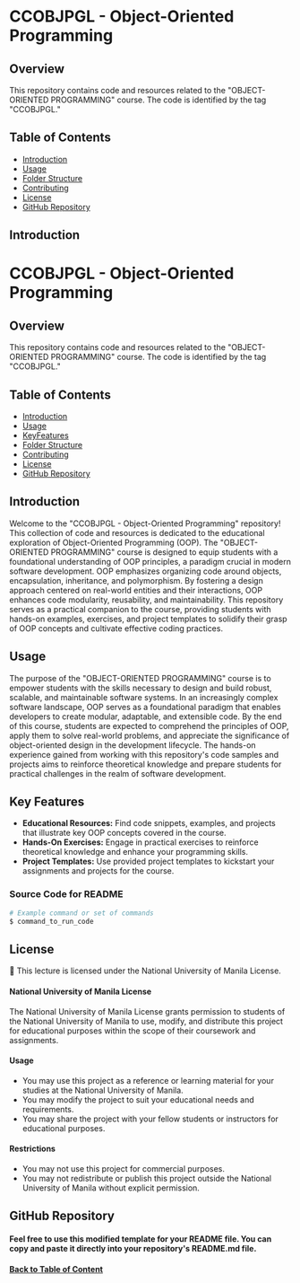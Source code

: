 # CCOBJPGL - Object-Oriented Programming

## Overview

This repository contains code and resources related to the "OBJECT-ORIENTED PROGRAMMING" course. The code is identified by the tag "CCOBJPGL."

## Table of Contents

- [Introduction](#introduction)
- [Usage](#usage)
- [Folder Structure](#folder-structure)
- [Contributing](#contributing)
- [License](#license)
- [GitHub Repository](#github-repository)

## Introduction


# CCOBJPGL - Object-Oriented Programming 

## Overview

This repository contains code and resources related to the "OBJECT-ORIENTED PROGRAMMING" course. The code is identified by the tag "CCOBJPGL."

## Table of Contents

- [Introduction](#introduction)
- [Usage](#usage)
- [KeyFeatures](#key-features) 
- [Folder Structure](#folder-structure)
- [Contributing](#contributing) 
- [License](#license)
- [GitHub Repository](#github-repository) 

## Introduction

Welcome to the "CCOBJPGL - Object-Oriented Programming" repository! This collection of code and resources is dedicated to the educational exploration of Object-Oriented Programming (OOP). The "OBJECT-ORIENTED PROGRAMMING" course is designed to equip students with a foundational understanding of OOP principles, a paradigm crucial in modern software development. OOP emphasizes organizing code around objects, encapsulation, inheritance, and polymorphism. By fostering a design approach centered on real-world entities and their interactions, OOP enhances code modularity, reusability, and maintainability. This repository serves as a practical companion to the course, providing students with hands-on examples, exercises, and project templates to solidify their grasp of OOP concepts and cultivate effective coding practices.

## Usage

The purpose of the "OBJECT-ORIENTED PROGRAMMING" course is to empower students with the skills necessary to design and build robust, scalable, and maintainable software systems. In an increasingly complex software landscape, OOP serves as a foundational paradigm that enables developers to create modular, adaptable, and extensible code. By the end of this course, students are expected to comprehend the principles of OOP, apply them to solve real-world problems, and appreciate the significance of object-oriented design in the development lifecycle. The hands-on experience gained from working with this repository's code samples and projects aims to reinforce theoretical knowledge and prepare students for practical challenges in the realm of software development.

## Key Features

- **Educational Resources:** Find code snippets, examples, and projects that illustrate key OOP concepts covered in the course.
- **Hands-On Exercises:** Engage in practical exercises to reinforce theoretical knowledge and enhance your programming skills.
- **Project Templates:** Use provided project templates to kickstart your assignments and projects for the course.

### Source Code for README

```bash
# Example command or set of commands
$ command_to_run_code
```

## License 

🔑 This lecture is licensed under the National University of Manila License.

#### National University of Manila License  

The National University of Manila License grants permission to students of the National University of Manila to use, modify, and distribute this project for educational purposes within the scope of their coursework and assignments.

#### Usage 

* You may use this project as a reference or learning material for your studies at the National University of Manila.
* You may modify the project to suit your educational needs and requirements.
* You may share the project with your fellow students or instructors for educational purposes.

#### Restrictions

* You may not use this project for commercial purposes.
* You may not redistribute or publish this project outside the National University of Manila without explicit permission.

## GitHub Repository 

#### Feel free to use this modified template for your README file. You can copy and paste it directly into your repository's README.md file.

#### [Back to Table of Content](#introduction)
